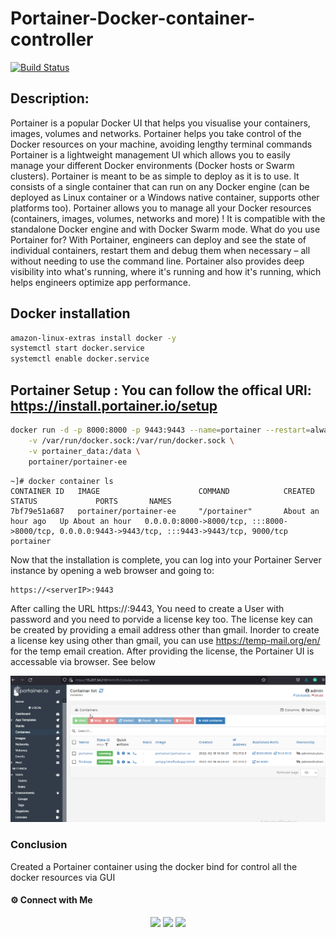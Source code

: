 # Portainer-Docker-container-controller

[![Build Status](https://travis-ci.org/joemccann/dillinger.svg?branch=master)]()


## Description:

Portainer is a popular Docker UI that helps you visualise your containers, images, volumes and networks. Portainer helps you take control of the Docker resources on your machine, avoiding lengthy terminal commands
Portainer is a lightweight management UI which allows you to easily manage your different Docker environments (Docker hosts or Swarm clusters). Portainer is meant to be as simple to deploy as it is to use. It consists of a single container that can run on any Docker engine (can be deployed as Linux container or a Windows native container, supports other platforms too). Portainer allows you to manage all your Docker resources (containers, images, volumes, networks and more) ! It is compatible with the standalone Docker engine and with Docker Swarm mode.
What do you use Portainer for?
With Portainer, engineers can deploy and see the state of individual containers, restart them and debug them when necessary – all without needing to use the command line. Portainer also provides deep visibility into what's running, where it's running and how it's running, which helps engineers optimize app performance.

## Docker installation

```sh
amazon-linux-extras install docker -y
systemctl start docker.service
systemctl enable docker.service
```

## Portainer Setup : You can follow the offical URl: https://install.portainer.io/setup
```sh
docker run -d -p 8000:8000 -p 9443:9443 --name=portainer --restart=always \
    -v /var/run/docker.sock:/var/run/docker.sock \
    -v portainer_data:/data \
    portainer/portainer-ee
```
```
~]# docker container ls
CONTAINER ID   IMAGE                      COMMAND            CREATED             STATUS             PORTS       NAMES                                                              
7bf79e51a687   portainer/portainer-ee     "/portainer"       About an hour ago   Up About an hour   0.0.0.0:8000->8000/tcp, :::8000->8000/tcp, 0.0.0.0:9443->9443/tcp, :::9443->9443/tcp, 9000/tcp   portainer
```

Now that the installation is complete, you can log into your Portainer Server instance by opening a web browser and going to:
```
https://<serverIP>:9443
```
After calling the URL https://<serverIP>:9443, You need to create a User with password and you need to porvide a license key too. The license key can be created by providing a email address other than gmail. Inorder to create a license key using other than gmail, you can use https://temp-mail.org/en/ for the temp email creation. After providing the license, the Portainer UI is accessable via browser. See below
 
<center><img alt="Portainer" src="8xjafHeGTN.png"> </img></center>
 
 ### Conclusion

Created a Portainer container using the docker bind for control all the docker resources via GUI

#### ⚙️ Connect with Me

<p align="center">
<a href="mailto:jomyambattil@gmail.com"><img src="https://img.shields.io/badge/Gmail-D14836?style=for-the-badge&logo=gmail&logoColor=white"/></a>
<a href="https://www.linkedin.com/in/jomygeorge11"><img src="https://img.shields.io/badge/LinkedIn-0077B5?style=for-the-badge&logo=linkedin&logoColor=white"/></a> 
<a href="https://www.instagram.com/therealjomy"><img src="https://img.shields.io/badge/Instagram-E4405F?style=for-the-badge&logo=instagram&logoColor=white"/></a><br />
